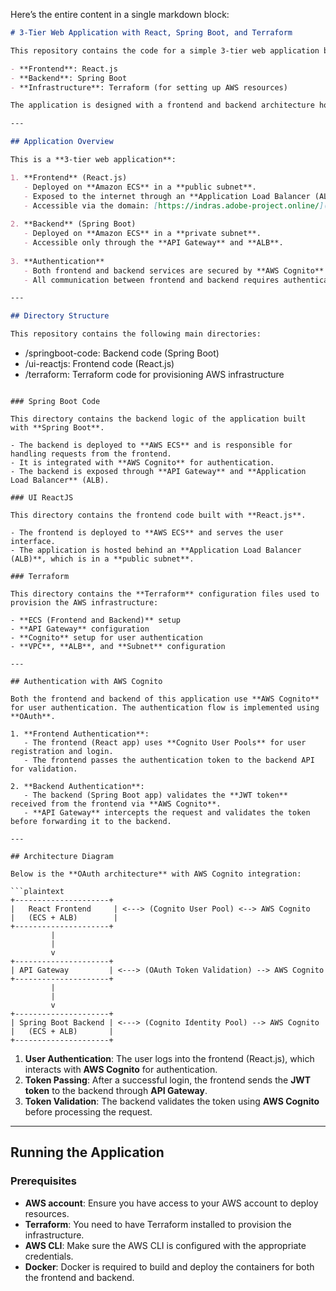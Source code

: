Here’s the entire content in a single markdown block:

```markdown
# 3-Tier Web Application with React, Spring Boot, and Terraform

This repository contains the code for a simple 3-tier web application built using:

- **Frontend**: React.js
- **Backend**: Spring Boot
- **Infrastructure**: Terraform (for setting up AWS resources)

The application is designed with a frontend and backend architecture hosted on AWS, utilizing ECS (Elastic Container Service), ALB (Application Load Balancer), API Gateway, and Cognito for authentication.

---

## Application Overview

This is a **3-tier web application**:

1. **Frontend** (React.js)
   - Deployed on **Amazon ECS** in a **public subnet**.
   - Exposed to the internet through an **Application Load Balancer (ALB)**.
   - Accessible via the domain: [https://indras.adobe-project.online/](https://indras.adobe-project.online/).
   
2. **Backend** (Spring Boot)
   - Deployed on **Amazon ECS** in a **private subnet**.
   - Accessible only through the **API Gateway** and **ALB**.
   
3. **Authentication**
   - Both frontend and backend services are secured by **AWS Cognito** for user authentication.
   - All communication between frontend and backend requires authentication via Cognito's OAuth integration.

---

## Directory Structure

This repository contains the following main directories:

```

* /springboot-code: Backend code (Spring Boot)
* /ui-reactjs: Frontend code (React.js)
* /terraform: Terraform code for provisioning AWS infrastructure

````

### Spring Boot Code

This directory contains the backend logic of the application built with **Spring Boot**.

- The backend is deployed to **AWS ECS** and is responsible for handling requests from the frontend.
- It is integrated with **AWS Cognito** for authentication.
- The backend is exposed through **API Gateway** and **Application Load Balancer** (ALB).

### UI ReactJS

This directory contains the frontend code built with **React.js**.

- The frontend is deployed to **AWS ECS** and serves the user interface.
- The application is hosted behind an **Application Load Balancer (ALB)**, which is in a **public subnet**.

### Terraform

This directory contains the **Terraform** configuration files used to provision the AWS infrastructure:

- **ECS (Frontend and Backend)** setup
- **API Gateway** configuration
- **Cognito** setup for user authentication
- **VPC**, **ALB**, and **Subnet** configuration

---

## Authentication with AWS Cognito

Both the frontend and backend of this application use **AWS Cognito** for user authentication. The authentication flow is implemented using **OAuth**.

1. **Frontend Authentication**:
   - The frontend (React app) uses **Cognito User Pools** for user registration and login.
   - The frontend passes the authentication token to the backend API for validation.

2. **Backend Authentication**:
   - The backend (Spring Boot app) validates the **JWT token** received from the frontend via **AWS Cognito**.
   - **API Gateway** intercepts the request and validates the token before forwarding it to the backend.

---

## Architecture Diagram

Below is the **OAuth architecture** with AWS Cognito integration:

```plaintext
+---------------------+
|   React Frontend     | <---> (Cognito User Pool) <--> AWS Cognito
|   (ECS + ALB)        |  
+---------------------+                                      
         |                                                
         |                                                
         v                                                
+---------------------+                                  
| API Gateway         | <---> (OAuth Token Validation) --> AWS Cognito
+---------------------+                                  
         |                                                
         |                                                
         v                                                
+---------------------+                                  
| Spring Boot Backend | <---> (Cognito Identity Pool) --> AWS Cognito
|   (ECS + ALB)       |
+---------------------+  
````

1. **User Authentication**: The user logs into the frontend (React.js), which interacts with **AWS Cognito** for authentication.
2. **Token Passing**: After a successful login, the frontend sends the **JWT token** to the backend through **API Gateway**.
3. **Token Validation**: The backend validates the token using **AWS Cognito** before processing the request.

---

## Running the Application

### Prerequisites

* **AWS account**: Ensure you have access to your AWS account to deploy resources.
* **Terraform**: You need to have Terraform installed to provision the infrastructure.
* **AWS CLI**: Make sure the AWS CLI is configured with the appropriate credentials.
* **Docker**: Docker is required to build and deploy the containers for both the frontend and backend.

